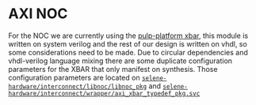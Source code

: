 # AXI NOC
For the NOC we are currently using the [pulp-platform xbar](https://github.com/pulp-platform/axi), this module is written on system verilog and the rest of our design is written on vhdl, so some considerations need to be made.
Due to circular dependencies and vhdl-verilog language mixing there are some duplicate configuration parameters for the XBAR that only manifest on synthesis.
Those configuration parameters are located on [`selene-hardware/interconnect/libnoc/libnoc_pkg`](libnoc/libnoc_pkg) and [`selene-hardware/interconnect/wrapper/axi_xbar_typedef_pkg.svc`](wrapper/axi_xbar_typedef_pkg.svc)
